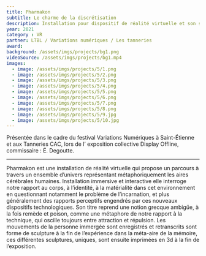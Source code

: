 ```yaml
---
title: Pharmakon
subtitle: Le charme de la discrétisation
description: Installation pour dispositif de réalité virtuelle et son spatialisé
year: 2021
category : VR
partner: LTBL / Variations numériques / Les tanneries
award:
background: /assets/imgs/projects/bg1.png
videoSource: /assets/imgs/projects/bg1.mp4
images:
  - image: /assets/imgs/projects/5/1.png
  - image: /assets/imgs/projects/5/2.png
  - image: /assets/imgs/projects/5/3.png
  - image: /assets/imgs/projects/5/4.png
  - image: /assets/imgs/projects/5/5.png
  - image: /assets/imgs/projects/5/6.png
  - image: /assets/imgs/projects/5/7.png
  - image: /assets/imgs/projects/5/8.png
  - image: /assets/imgs/projects/5/9.jpg
  - image: /assets/imgs/projects/5/10.jpg
---
```

Présentée dans le cadre du festival Variations Numériques à Saint-Étienne et aux Tanneries CAC, lors de l’ exposition collective Display Offline, commissaire : É. Degoutte.

---

Pharmakon est une installation de réalité virtuelle qui propose un parcours à travers un ensemble d’univers représentant métaphoriquement les aires cérébrales humaines. 
Installation immersive et interactive elle interroge notre rapport au corps, à l’identité, à la matérialité dans cet environnement en questionnant notamment le problème de l’incarnation, et plus généralement des rapports perceptifs engendrés par ces nouveaux dispositifs technologiques. 
Son titre reprend une notion grecque ambigüe, à la fois remède et poison, comme une métaphore de notre rapport à la technique, qui oscille toujours entre attraction et répulsion. 
Les mouvements de la personne immergée sont enregistrés et retranscrits sont forme de sculpture à la fin de l’expérience dans la méta-aire de la mémoire, ces différentes sculptures, uniques, sont ensuite imprimées en 3d à la fin de l’exposition. 